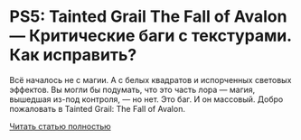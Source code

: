 # PS5: Tainted Grail The Fall of Avalon — Критические баги с текстурами. Как исправить?



Всё началось не с магии. А с белых квадратов и испорченных световых эффектов. Вы могли бы подумать, что это часть лора — магия, вышедшая из-под контроля, — но нет. Это баг. И он массовый. Добро пожаловать в Tainted Grail: The Fall of Avalon.

[Читать статью полностью](https://xyberbara.com/gaming/ps5-tainted-grail-the-fall-of-avalon/)
